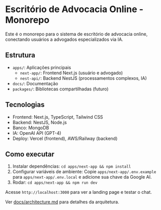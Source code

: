 # Escritório de Advocacia Online - Monorepo

Este é o monorepo para o sistema de escritório de advocacia online, conectando usuários a advogados especializados via IA.

## Estrutura

- `apps/`: Aplicações principais
  - `next-app/`: Frontend Next.js (usuário e advogado)
  - `nest-api/`: Backend NestJS (processamentos complexos, IA)
- `docs/`: Documentação
- `packages/`: Bibliotecas compartilhadas (futuro)

## Tecnologias

- Frontend: Next.js, TypeScript, Tailwind CSS
- Backend: NestJS, Node.js
- Banco: MongoDB
- IA: OpenAI API (GPT-4)
- Deploy: Vercel (frontend), AWS/Railway (backend)

## Como executar

1. Instalar dependências: `cd apps/next-app && npm install`
2. Configurar variáveis de ambiente: Copie `apps/next-app/.env.example` para `apps/next-app/.env.local` e adicione sua chave da Google AI.
3. Rodar: `cd apps/next-app && npm run dev`

Acesse `http://localhost:3000` para ver a landing page e testar o chat.

Ver [docs/architecture.md](docs/architecture.md) para detalhes da arquitetura.
